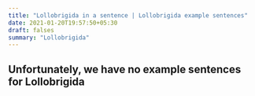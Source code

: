 ```yaml
---
title: "Lollobrigida in a sentence | Lollobrigida example sentences"
date: 2021-01-20T19:57:50+05:30
draft: falses
summary: "Lollobrigida"
---
```

## Unfortunately, we have no example sentences for Lollobrigida                 
